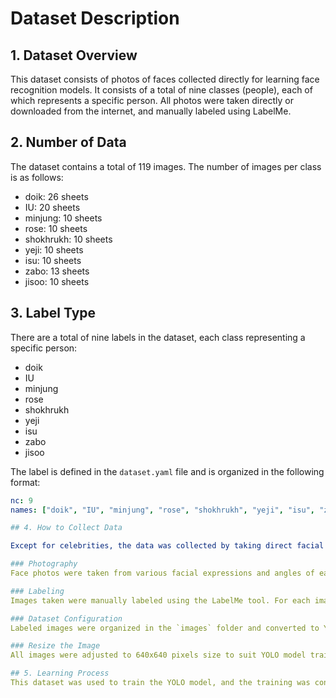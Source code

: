 # Dataset Description

## 1. Dataset Overview
This dataset consists of photos of faces collected directly for learning face recognition models. It consists of a total of nine classes (people), each of which represents a specific person. All photos were taken directly or downloaded from the internet, and manually labeled using LabelMe.

## 2. Number of Data
The dataset contains a total of 119 images. The number of images per class is as follows:

- doik: 26 sheets
- IU: 20 sheets
- minjung: 10 sheets
- rose: 10 sheets
- shokhrukh: 10 sheets
- yeji: 10 sheets
- isu: 10 sheets
- zabo: 13 sheets
- jisoo: 10 sheets

## 3. Label Type
There are a total of nine labels in the dataset, each class representing a specific person:

- doik
- IU
- minjung
- rose
- shokhrukh
- yeji
- isu
- zabo
- jisoo

The label is defined in the `dataset.yaml` file and is organized in the following format:

```yaml
nc: 9
names: ["doik", "IU", "minjung", "rose", "shokhrukh", "yeji", "isu", "zabo", "jisoo"]

## 4. How to Collect Data

Except for celebrities, the data was collected by taking direct facial photos. About 10 to 20 images were taken for each class, and the images were taken in high resolution. The images taken were prepared through the following process:

### Photography
Face photos were taken from various facial expressions and angles of each character.

### Labeling
Images taken were manually labeled using the LabelMe tool. For each image, we designated the face area as a bounding box and assigned a class to that bounding box.

### Dataset Configuration
Labeled images were organized in the `images` folder and converted to YOLO format using the `labelme2yolo` script. During the conversion process, 20% of the dataset was separated as validation data and 10% as test data.

### Resize the Image
All images were adjusted to 640x640 pixels size to suit YOLO model training.

## 5. Learning Process
This dataset was used to train the YOLO model, and the training was conducted for 100 epochs. During the learning process, the performance of the model was periodically verified and the final model was saved.

